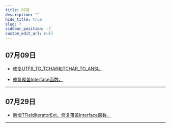 ```yaml
---
title: 07月
description: ""
hide_title: true
slug: 7
sidebar_position: -7
custom_edit_url: null
---
```


## 07月09日

- [修复UTF8_TO_TCHAR和TCHAR_TO_ANSI。](https://github.com/crazytuzi/UnrealCSharp/commit/de7bc613ac5d538d12bbecb4382b3eb31d39d753)

- [修复覆盖Interface函数。](https://github.com/crazytuzi/UnrealCSharp/commit/d4f75f7e18f7f4a9a04412d9004b2fd95d81c179)

---

## 07月29日

- [新增TFieldIteratorExt，修复覆盖Interface函数。](https://github.com/crazytuzi/UnrealCSharp/commit/3fd0201281b3a27b6c2637e5a51ae7711f740647)

---
